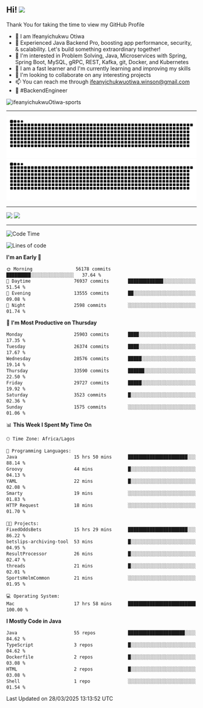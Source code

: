<!-- BLOG-POST-LIST:START --><!-- BLOG-POST-LIST:END -->

## Hi! <img src="https://media.giphy.com/media/hvRJCLFzcasrR4ia7z/giphy.gif" width="4%"> 

Thank You for taking the time to view my GitHub Profile

- 👋 I am Ifeanyichukwu Otiwa
- 🚀 Experienced Java Backend Pro, boosting app performance, security, & scalability. Let's build something extraordinary together!
- 👀 I'm interested in Problem Solving, Java, Microservices with Spring, Spring Boot, MySQL, gRPC, REST, Kafka, git, Docker, and Kubernetes
- 🌱 I am a fast learner and I'm currently learning and improving my skills
- 💞️ I'm looking to collaborate on any interesting projects
- 📫 You can reach me through ifeanyichukwuotiwa.winson@gmail.com
- 🚀 #BackendEngineer

<p align="left" marginTop="10px"> <img src="https://komarev.com/ghpvc/?username=ifeanyichukwuOtiwa-sports&label=Profile%20views&color=0e75b6&style=for-the-badge" alt="ifeanyichukwuOtiwa-sports" /> </p>

***

<!--🐍📈SNAKEGRAPH / 🌐WEBSITE: https://github.com/Platane/snk -->
![github contribution grid snake animation](https://raw.githubusercontent.com/ifeanyichukwuOtiwa-sports/ifeanyichukwuOtiwa-sports/output/github-contribution-grid-snake-dark.svg#gh-dark-mode-only)![github contribution grid snake animation](https://raw.githubusercontent.com/ifeanyichukwuOtiwa-sports/ifeanyichukwuOtiwa-sports/output/github-contribution-grid-snake.svg#gh-light-mode-only)

***

<p float="left">
  <img float="left" src="https://github-readme-stats.vercel.app/api?username=ifeanyichukwuOtiwa-sports&count_private=true&include_all_commits=true&theme=react&show_icons=true" />
  <img float="right" src="https://github-readme-stats.vercel.app/api/top-langs/?username=ifeanyichukwuOtiwa-sports&layout=compact&show_icons=true&theme=react" /> 
</p>

***



<!--START_SECTION:waka-->
![Code Time](http://img.shields.io/badge/Code%20Time-3%2C575%20hrs%2033%20mins-blue)

![Lines of code](https://img.shields.io/badge/From%20Hello%20World%20I%27ve%20Written-43.0%20million%20lines%20of%20code-blue)

**I'm an Early 🐤** 

```text
🌞 Morning                56178 commits       █████████░░░░░░░░░░░░░░░░   37.64 % 
🌆 Daytime                76937 commits       █████████████░░░░░░░░░░░░   51.54 % 
🌃 Evening                13555 commits       ██░░░░░░░░░░░░░░░░░░░░░░░   09.08 % 
🌙 Night                  2598 commits        ░░░░░░░░░░░░░░░░░░░░░░░░░   01.74 % 
```
📅 **I'm Most Productive on Thursday** 

```text
Monday                   25903 commits       ████░░░░░░░░░░░░░░░░░░░░░   17.35 % 
Tuesday                  26374 commits       ████░░░░░░░░░░░░░░░░░░░░░   17.67 % 
Wednesday                28576 commits       █████░░░░░░░░░░░░░░░░░░░░   19.14 % 
Thursday                 33590 commits       ██████░░░░░░░░░░░░░░░░░░░   22.50 % 
Friday                   29727 commits       █████░░░░░░░░░░░░░░░░░░░░   19.92 % 
Saturday                 3523 commits        █░░░░░░░░░░░░░░░░░░░░░░░░   02.36 % 
Sunday                   1575 commits        ░░░░░░░░░░░░░░░░░░░░░░░░░   01.06 % 
```


📊 **This Week I Spent My Time On** 

```text
🕑︎ Time Zone: Africa/Lagos

💬 Programming Languages: 
Java                     15 hrs 50 mins      ██████████████████████░░░   88.14 % 
Groovy                   44 mins             █░░░░░░░░░░░░░░░░░░░░░░░░   04.13 % 
YAML                     22 mins             █░░░░░░░░░░░░░░░░░░░░░░░░   02.08 % 
Smarty                   19 mins             ░░░░░░░░░░░░░░░░░░░░░░░░░   01.83 % 
HTTP Request             18 mins             ░░░░░░░░░░░░░░░░░░░░░░░░░   01.70 % 

🐱‍💻 Projects: 
FixedOddsBets            15 hrs 29 mins      ██████████████████████░░░   86.22 % 
betslips-archiving-tool  53 mins             █░░░░░░░░░░░░░░░░░░░░░░░░   04.95 % 
ResultProcessor          26 mins             █░░░░░░░░░░░░░░░░░░░░░░░░   02.47 % 
threads                  21 mins             █░░░░░░░░░░░░░░░░░░░░░░░░   02.01 % 
SportsHelmCommon         21 mins             ░░░░░░░░░░░░░░░░░░░░░░░░░   01.95 % 

💻 Operating System: 
Mac                      17 hrs 58 mins      █████████████████████████   100.00 % 
```

**I Mostly Code in Java** 

```text
Java                     55 repos            █████████████████████░░░░   84.62 % 
TypeScript               3 repos             █░░░░░░░░░░░░░░░░░░░░░░░░   04.62 % 
Dockerfile               2 repos             █░░░░░░░░░░░░░░░░░░░░░░░░   03.08 % 
HTML                     2 repos             █░░░░░░░░░░░░░░░░░░░░░░░░   03.08 % 
Shell                    1 repo              ░░░░░░░░░░░░░░░░░░░░░░░░░   01.54 % 
```




 Last Updated on 28/03/2025 13:13:52 UTC
<!--END_SECTION:waka-->

<!--
<p align="center">
![trophy](https://github-profile-trophy.vercel.app/?username=ifeanyichukwuOtiwa-sports&theme=onedark) (https://github.com/ryo-ma/github-profile-trophy)
</p>
-->

<!---
ifeanyi-otiwa/ifeanyi-otiwa is a ✨ special ✨ repository because its `README.md` (this file) appears on your GitHub profile.
You can click the Preview link to take a look at your changes.
--->
